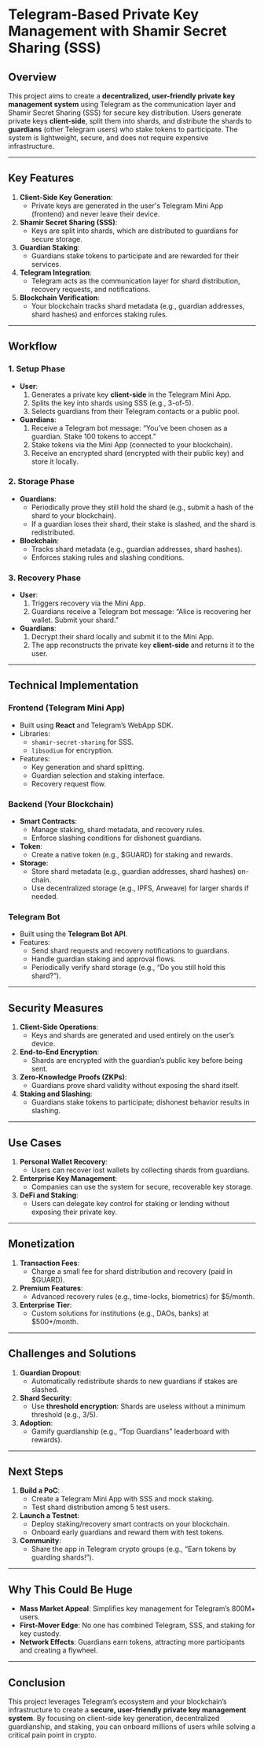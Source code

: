 # Telegram-Based Private Key Management with Shamir Secret Sharing (SSS)

## Overview
This project aims to create a **decentralized, user-friendly private key management system** using Telegram as the communication layer and Shamir Secret Sharing (SSS) for secure key distribution. Users generate private keys **client-side**, split them into shards, and distribute the shards to **guardians** (other Telegram users) who stake tokens to participate. The system is lightweight, secure, and does not require expensive infrastructure.

---

## Key Features
1. **Client-Side Key Generation**:
   - Private keys are generated in the user's Telegram Mini App (frontend) and never leave their device.
2. **Shamir Secret Sharing (SSS)**:
   - Keys are split into shards, which are distributed to guardians for secure storage.
3. **Guardian Staking**:
   - Guardians stake tokens to participate and are rewarded for their services.
4. **Telegram Integration**:
   - Telegram acts as the communication layer for shard distribution, recovery requests, and notifications.
5. **Blockchain Verification**:
   - Your blockchain tracks shard metadata (e.g., guardian addresses, shard hashes) and enforces staking rules.

---

## Workflow

### 1. **Setup Phase**
- **User**:
  1. Generates a private key **client-side** in the Telegram Mini App.
  2. Splits the key into shards using SSS (e.g., 3-of-5).
  3. Selects guardians from their Telegram contacts or a public pool.
- **Guardians**:
  1. Receive a Telegram bot message: “You’ve been chosen as a guardian. Stake 100 tokens to accept.”
  2. Stake tokens via the Mini App (connected to your blockchain).
  3. Receive an encrypted shard (encrypted with their public key) and store it locally.

### 2. **Storage Phase**
- **Guardians**:
  - Periodically prove they still hold the shard (e.g., submit a hash of the shard to your blockchain).
  - If a guardian loses their shard, their stake is slashed, and the shard is redistributed.
- **Blockchain**:
  - Tracks shard metadata (e.g., guardian addresses, shard hashes).
  - Enforces staking rules and slashing conditions.

### 3. **Recovery Phase**
- **User**:
  1. Triggers recovery via the Mini App.
  2. Guardians receive a Telegram bot message: “Alice is recovering her wallet. Submit your shard.”
- **Guardians**:
  1. Decrypt their shard locally and submit it to the Mini App.
  2. The app reconstructs the private key **client-side** and returns it to the user.

---

## Technical Implementation

### **Frontend (Telegram Mini App)**
- Built using **React** and Telegram’s WebApp SDK.
- Libraries:
  - `shamir-secret-sharing` for SSS.
  - `libsodium` for encryption.
- Features:
  - Key generation and shard splitting.
  - Guardian selection and staking interface.
  - Recovery request flow.

### **Backend (Your Blockchain)**
- **Smart Contracts**:
  - Manage staking, shard metadata, and recovery rules.
  - Enforce slashing conditions for dishonest guardians.
- **Token**:
  - Create a native token (e.g., $GUARD) for staking and rewards.
- **Storage**:
  - Store shard metadata (e.g., guardian addresses, shard hashes) on-chain.
  - Use decentralized storage (e.g., IPFS, Arweave) for larger shards if needed.

### **Telegram Bot**
- Built using the **Telegram Bot API**.
- Features:
  - Send shard requests and recovery notifications to guardians.
  - Handle guardian staking and approval flows.
  - Periodically verify shard storage (e.g., “Do you still hold this shard?”).

---

## Security Measures
1. **Client-Side Operations**:
   - Keys and shards are generated and used entirely on the user’s device.
2. **End-to-End Encryption**:
   - Shards are encrypted with the guardian’s public key before being sent.
3. **Zero-Knowledge Proofs (ZKPs)**:
   - Guardians prove shard validity without exposing the shard itself.
4. **Staking and Slashing**:
   - Guardians stake tokens to participate; dishonest behavior results in slashing.

---

## Use Cases
1. **Personal Wallet Recovery**:
   - Users can recover lost wallets by collecting shards from guardians.
2. **Enterprise Key Management**:
   - Companies can use the system for secure, recoverable key storage.
3. **DeFi and Staking**:
   - Users can delegate key control for staking or lending without exposing their private key.

---

## Monetization
1. **Transaction Fees**:
   - Charge a small fee for shard distribution and recovery (paid in $GUARD).
2. **Premium Features**:
   - Advanced recovery rules (e.g., time-locks, biometrics) for $5/month.
3. **Enterprise Tier**:
   - Custom solutions for institutions (e.g., DAOs, banks) at $500+/month.

---

## Challenges and Solutions
1. **Guardian Dropout**:
   - Automatically redistribute shards to new guardians if stakes are slashed.
2. **Shard Security**:
   - Use **threshold encryption**: Shards are useless without a minimum threshold (e.g., 3/5).
3. **Adoption**:
   - Gamify guardianship (e.g., “Top Guardians” leaderboard with rewards).

---

## Next Steps
1. **Build a PoC**:
   - Create a Telegram Mini App with SSS and mock staking.
   - Test shard distribution among 5 test users.
2. **Launch a Testnet**:
   - Deploy staking/recovery smart contracts on your blockchain.
   - Onboard early guardians and reward them with test tokens.
3. **Community**:
   - Share the app in Telegram crypto groups (e.g., “Earn tokens by guarding shards!”).

---

## Why This Could Be Huge
- **Mass Market Appeal**: Simplifies key management for Telegram’s 800M+ users.
- **First-Mover Edge**: No one has combined Telegram, SSS, and staking for key custody.
- **Network Effects**: Guardians earn tokens, attracting more participants and creating a flywheel.

---

## Conclusion
This project leverages Telegram’s ecosystem and your blockchain’s infrastructure to create a **secure, user-friendly private key management system**. By focusing on client-side key generation, decentralized guardianship, and staking, you can onboard millions of users while solving a critical pain point in crypto.
